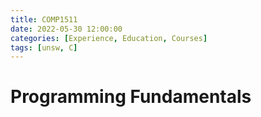 ```yaml
---
title: COMP1511
date: 2022-05-30 12:00:00
categories: [Experience, Education, Courses]
tags: [unsw, C]
---
```


# Programming Fundamentals

